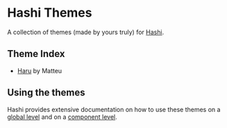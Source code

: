 # Hashi Themes
A collection of themes (made by yours truly) for [Hashi](https://github.com/dev-protocol/hashi-web).

## Theme Index
- [Haru](https://matteusan.github.io/hashi-themes/haru) by Matteu

## Using the themes
Hashi provides extensive documentation on how to use these themes on a [global level](https://hashi-docs.netlify.app/docs/develop/api/initializer#theming) and on a [component level](https://hashi-docs.netlify.app/docs/develop/foundation/components#theming).